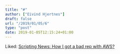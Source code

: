 ```yaml
---
title: "#"
author: ["Eivind Hjertnes"]
draft: false
url: "/2019/01/05/6"
type: "post"
date: 2019-01-05T12:15:24+01:00
---
```


Liked: [Scripting News:
How I got a bad rep with AWS?](http://scripting.com/2018/12/23/153328.html)
